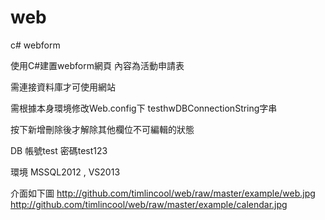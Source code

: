 web
===

c# webform


使用C#建置webform網頁 內容為活動申請表



需連接資料庫才可使用網站

需根據本身環境修改Web.config下 testhwDBConnectionString字串

按下新增刪除後才解除其他欄位不可編輯的狀態

DB 帳號test 密碼test123

環境 MSSQL2012 , VS2013

介面如下圖
http://github.com/timlincool/web/raw/master/example/web.jpg
http://github.com/timlincool/web/raw/master/example/calendar.jpg

